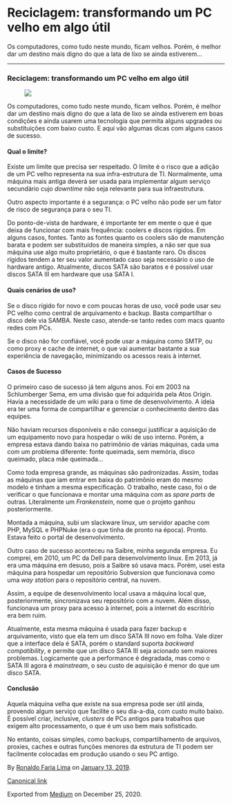 Reciclagem: transformando um PC velho em algo útil
==================================================

Os computadores, como tudo neste mundo, ficam velhos. Porém, é melhor
dar um destino mais digno do que a lata de lixo se ainda estiverem…

------------------------------------------------------------------------

### Reciclagem: transformando um PC velho em algo útil

<figure>
<img src="https://cdn-images-1.medium.com/max/800/1*_DSi6rv65zOLSOanQ9JoSg.jpeg" class="graf-image" />
</figure>Os computadores, como tudo neste mundo, ficam velhos. Porém, é
melhor dar um destino mais digno do que a lata de lixo se ainda
estiverem em boas condições e ainda usarem uma tecnologia que permita
alguns upgrades ou substituições com baixo custo. E aqui vão algumas
dicas com alguns casos de sucesso.

#### Qual o limite?

Existe um limite que precisa ser respeitado. O limite é o risco que a
adição de um PC velho representa na sua infra-estrutura de TI.
Normalmente, uma máquina mais antiga deverá ser usada para implementar
algum serviço secundário cujo *downtime* não seja relevante para sua
infraestrutura.

Outro aspecto importante é a segurança: o PC velho não pode ser um fator
de risco de segurança para o seu TI.

Do ponto-de-vista de hardware, é importante ter em mente o que é que
deixa de funcionar com mais frequência: coolers e discos rígidos. Em
alguns casos, fontes. Tanto as fontes quanto os coolers são de
manutenção barata e podem ser substituídos de maneira simples, a não ser
que sua máquina use algo muito proprietário, o que é bastante raro. Os
discos rígidos tendem a ter seu valor aumentado caso seja necessário o
uso de hardware antigo. Atualmente, discos SATA são baratos e é possível
usar discos SATA III em hardware que usa SATA I.

#### Quais cenários de uso?

Se o disco rígido for novo e com poucas horas de uso, você pode usar seu
PC velho como central de arquivamento e backup. Basta compartilhar o
disco dele via SAMBA. Neste caso, atende-se tanto redes com macs quanto
redes com PCs.

Se o disco não for confiável, você pode usar a máquina como SMTP, ou
como proxy e cache de internet, o que vai aumentar bastante a sua
experiência de navegação, minimizando os acessos reais à internet.

#### Casos de Sucesso

O primeiro caso de sucesso já tem alguns anos. Foi em 2003 na
Schlumberger Sema, em uma divisão que foi adquirida pela Atos Origin.
Havia a necessidade de um wiki para o time de desenvolvimento. A ideia
era ter uma forma de compartilhar e gerenciar o conhecimento dentro das
equipes.

Não haviam recursos disponíveis e não consegui justificar a aquisição de
um equipamento novo para hospedar o wiki de uso interno. Porém, a
empresa estava dando baixa no patrimônio de várias máquinas, cada uma
com um problema diferente: fonte queimada, sem memória, disco queimado,
placa mãe queimada…

Como toda empresa grande, as máquinas são padronizadas. Assim, todas as
máquinas que iam entrar em baixa do patrimônio eram do mesmo modelo e
tinham a mesma especificação. O trabalho, neste caso, foi o de verificar
o que funcionava e montar uma máquina com as *spare parts* de outras.
Literalmente um *Frankenstein*, nome que o projeto ganhou
posteriormente.

Montada a máquina, subi um slackware linux, um servidor apache com PHP,
MySQL e PHPNuke (era o que tinha de pronto na época). Pronto. Estava
feito o portal de desenvolvimento.

Outro caso de sucesso aconteceu na Saibre, minha segunda empresa. Eu
comprei, em 2010, um PC da Dell para desenvolvimento linux. Em 2013, já
era uma máquina em desuso, pois a Saibre só usava macs. Porém, usei esta
máquina para hospedar um repositório Subversion que funcionava como uma
*way station* para o repositório central, na nuvem.

Assim, a equipe de desenvolvimento local usava a máquina local que,
posteriormente, sincronizava seu repositório com a nuvem. Além disso,
funcionava um proxy para acesso à internet, pois a internet do
escritório era bem ruim.

Atualmente, esta mesma máquina é usada para fazer backup e arquivamento,
visto que ela tem um disco SATA III novo em folha. Vale dizer que a
interface dela é SATA, porém o standard suporta *backward
compatibility*, e permite que um disco SATA III seja acionado sem
maiores problemas. Logicamente que a performance é degradada, mas como o
SATA III agora é *mainstream*, o seu custo de aquisição é menor do que
um disco SATA.

#### Conclusão

Aquela máquina velha que existe na sua empresa pode ser útil ainda,
provendo algum serviço que facilite o seu dia-a-dia, com custo muito
baixo. É possível criar, inclusive, *clusters* de PCs antigos para
trabalhos que exigem alto processamento, o que é um uso bem mais
sofisticado.

No entanto, coisas simples, como backups, compartilhamento de arquivos,
proxies, caches e outras funções menores da estrutura de TI podem ser
facilmente colocadas em produção usando o seu PC antigo.

By
<a href="https://medium.com/@ronaldolima" class="p-author h-card">Ronaldo Faria Lima</a>
on [January 13, 2019](https://medium.com/p/ba72d33e7d09).

<a href="https://medium.com/@ronaldolima/reciclagem-transformando-um-pc-velho-em-algo-%C3%BAtil-ba72d33e7d09" class="p-canonical">Canonical link</a>

Exported from [Medium](https://medium.com) on December 25, 2020.
